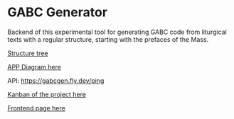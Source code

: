 # GABC Generator

Backend of this experimental tool for generating GABC code from liturgical texts with a regular structure, starting with the prefaces of the Mass.

[Structure tree](https://github.com/ramon-reichert/GABCgen/blob/18ee210e0c2810d4c98201b4f6ac6e6663dc2d33/documentation/tree.ini)

[APP Diagram here](https://excalidraw.com/#json=p8aZV3P2AtoP_hZ1s95Y5,cLOs0p7rOvoSTNKfnx9_Rw)

API: https://gabcgen.fly.dev/ping

[Kanban of the project here](https://trello.com/b/l2gSItKa/gabcgen)

[Frontend page here](https://ramon-reichert.github.io/popechant/)